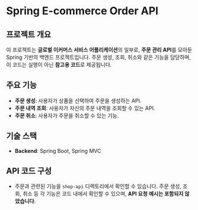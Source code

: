 # Spring E-commerce Order API

## 프로젝트 개요
이 프로젝트는 **글로벌 이커머스 서비스 어플리케이션**의 일부로, **주문 관리 API**를 모아둔 Spring 기반의 백엔드 프로젝트입니다. 주문 생성, 조회, 취소와 같은 기능을 담당하며, 이 코드는 실행이 아닌 **참고용 코드**로 제공됩니다.

## 주요 기능
- **주문 생성**: 사용자가 상품을 선택하여 주문을 생성하는 API.
- **주문 내역 조회**: 사용자가 자신의 주문 내역을 조회할 수 있는 API.
- **주문 취소**: 사용자가 주문을 취소할 수 있는 기능.

## 기술 스택
- **Backend**: Spring Boot, Spring MVC

## API 코드 구성
- 주문과 관련된 기능을 `shop-api` 디렉토리에서 확인할 수 있습니다. 주문 생성, 조회, 취소 등 각 기능은 코드 내에서 확인할 수 있으며, **API 요청 예시는 포함되지 않았습니다**.
